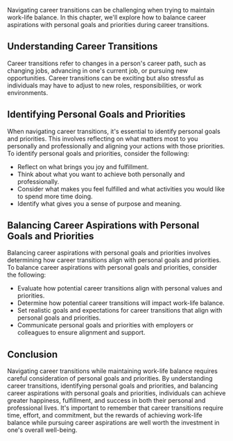 
Navigating career transitions can be challenging when trying to maintain work-life balance. In this chapter, we'll explore how to balance career aspirations with personal goals and priorities during career transitions.

Understanding Career Transitions
--------------------------------

Career transitions refer to changes in a person's career path, such as changing jobs, advancing in one's current job, or pursuing new opportunities. Career transitions can be exciting but also stressful as individuals may have to adjust to new roles, responsibilities, or work environments.

Identifying Personal Goals and Priorities
-----------------------------------------

When navigating career transitions, it's essential to identify personal goals and priorities. This involves reflecting on what matters most to you personally and professionally and aligning your actions with those priorities. To identify personal goals and priorities, consider the following:

* Reflect on what brings you joy and fulfillment.
* Think about what you want to achieve both personally and professionally.
* Consider what makes you feel fulfilled and what activities you would like to spend more time doing.
* Identify what gives you a sense of purpose and meaning.

Balancing Career Aspirations with Personal Goals and Priorities
---------------------------------------------------------------

Balancing career aspirations with personal goals and priorities involves determining how career transitions align with personal goals and priorities. To balance career aspirations with personal goals and priorities, consider the following:

* Evaluate how potential career transitions align with personal values and priorities.
* Determine how potential career transitions will impact work-life balance.
* Set realistic goals and expectations for career transitions that align with personal goals and priorities.
* Communicate personal goals and priorities with employers or colleagues to ensure alignment and support.

Conclusion
----------

Navigating career transitions while maintaining work-life balance requires careful consideration of personal goals and priorities. By understanding career transitions, identifying personal goals and priorities, and balancing career aspirations with personal goals and priorities, individuals can achieve greater happiness, fulfillment, and success in both their personal and professional lives. It's important to remember that career transitions require time, effort, and commitment, but the rewards of achieving work-life balance while pursuing career aspirations are well worth the investment in one's overall well-being.
